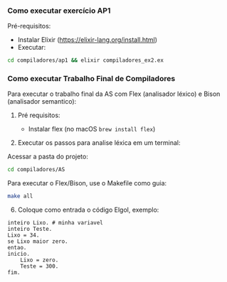 ### Como executar exercício AP1

Pré-requisitos:

- Instalar Elixir (https://elixir-lang.org/install.html)
- Executar:

```bash
cd compiladores/ap1 && elixir compiladores_ex2.ex
```

### Como executar Trabalho Final de Compiladores

Para executar o trabalho final da AS com Flex (analisador léxico) e Bison (analisador semantico):

1. Pré requisitos:

   - Instalar flex (no macOS `brew install flex`)

2. Executar os passos para analise léxica em um terminal:

Acessar a pasta do projeto:

```sh
cd compiladores/AS
```

Para executar o Flex/Bison, use o Makefile como guia:

```sh
make all
```

6. Coloque como entrada o código Elgol, exemplo:

```text
inteiro Lixo. # minha variavel
inteiro Teste.
Lixo = 34.
se Lixo maior zero.
entao.
inicio.
    Lixo = zero.
    Teste = 300.
fim.
```
